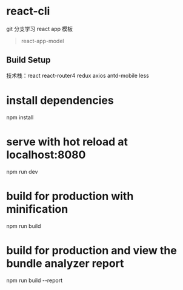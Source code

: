 # react-cli

git 分支学习
react app 模板
> react-app-model

## Build Setup
技术栈：react react-router4 redux axios antd-mobile less

# install dependencies
npm install

# serve with hot reload at localhost:8080
npm run dev

# build for production with minification
npm run build

# build for production and view the bundle analyzer report
npm run build --report
```

